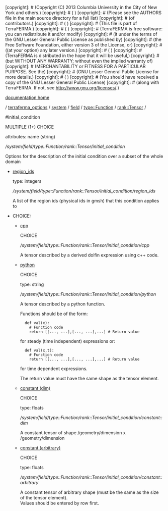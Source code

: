 [copyright]: # (Copyright (C) 2013 Columbia University in the City of New York and others.)
[copyright]: # ( )
[copyright]: # (Please see the AUTHORS file in the main source directory for a full list)
[copyright]: # (of contributors.)
[copyright]: # ( )
[copyright]: # (This file is part of TerraFERMA.)
[copyright]: # ( )
[copyright]: # (TerraFERMA is free software: you can redistribute it and/or modify)
[copyright]: # (it under the terms of the GNU Lesser General Public License as published by)
[copyright]: # (the Free Software Foundation, either version 3 of the License, or)
[copyright]: # ((at your option) any later version.)
[copyright]: # ( )
[copyright]: # (TerraFERMA is distributed in the hope that it will be useful,)
[copyright]: # (but WITHOUT ANY WARRANTY; without even the implied warranty of)
[copyright]: # (MERCHANTABILITY or FITNESS FOR A PARTICULAR PURPOSE. See the)
[copyright]: # (GNU Lesser General Public License for more details.)
[copyright]: # ( )
[copyright]: # (You should have received a copy of the GNU Lesser General Public License)
[copyright]: # (along with TerraFERMA. If not, see <http://www.gnu.org/licenses/>.)

[documentation home](Documentation)

/ [terraferma_options](../../../../../terraferma_options.md) / [system](../../../../system.md) / [field](../../../field.md) / [type::Function](../../type__Function.md) / [rank::Tensor](../rank__Tensor.md) /

#initial_condition

MULTIPLE (1+) CHOICE 

attributes: name (string) 

*/system/field/type::Function/rank::Tensor/initial_condition*

Options for the description of the initial condition over a subset of the whole domain

* [region_ids](initial_condition/region_ids.md "child")

    type: integers

    */system/field/type::Function/rank::Tensor/initial_condition/region_ids*

    A list of the region ids (physical ids in gmsh) that this condition applies to

* CHOICE:
    * [cpp](initial_condition/cpp.md "child")

        CHOICE 

        */system/field/type::Function/rank::Tensor/initial_condition/cpp*

        A tensor described by a derived dolfin expression using c++ code.

    * [python](initial_condition/python.md "child")

        CHOICE 

        type: string

        */system/field/type::Function/rank::Tensor/initial_condition/python*

        A tensor described by a python function.
        
        Functions should be of the form:
        
            def val(x):
              # Function code
              return [[..., ...],[..., ...],...] # Return value
        
         for steady (time independent) expressions or:
        
            def val(x,t):
              # Function code
              return [[..., ...],[..., ...],...] # Return value
        
         for time dependent expressions.
        
        The return value must have the same shape as the tensor element.

    * [constant (dim)](initial_condition/constant__dim.md "child")

        CHOICE 

        type: floats

        */system/field/type::Function/rank::Tensor/initial_condition/constant::dim*

        A constant tensor of shape /geometry/dimension x /geometry/dimension

    * [constant (arbitrary)](initial_condition/constant__arbitrary.md "child")

        CHOICE 

        type: floats

        */system/field/type::Function/rank::Tensor/initial_condition/constant::arbitrary*

        A constant tensor of arbitrary shape (must be the same as the size of the tensor element).  
        Values should be entered by row first.

[autogenerated]: # (This file was automatically generated from the schema file:/home/cwilson/repos/github/TerraFERMA/TerraFERMA/buckettools/schemas/function.rng.)

